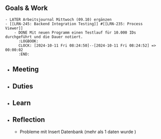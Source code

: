 ## Goals & Work
	- LATER Arbeitsjournal Mittwoch (09.10) ergänzen
	- [[LRN-245: Backend Integration Testing]] #[[LRN-235: Process Viewer]]
		- DONE Mit neuen Programm einen Testlauf für 10.000 IDs durchgeführt und die Dauer notiert.
		  :LOGBOOK:
		  CLOCK: [2024-10-11 Fri 08:24:50]--[2024-10-11 Fri 08:24:52] =>  00:00:02
		  :END:
- ## Meeting
- ## Duties
- ## Learn
- ## Reflection
	- Probleme mit Insert Datenbank (mehr als 1 daten wurde )